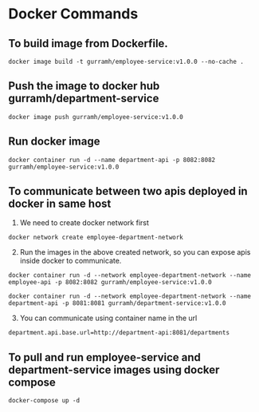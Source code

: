 # Docker Commands

## To build image from Dockerfile.

```shell
docker image build -t gurramh/employee-service:v1.0.0 --no-cache .
```

## Push the image to docker hub gurramh/department-service

```shell
docker image push gurramh/employee-service:v1.0.0
```

## Run docker image

```shell
docker container run -d --name department-api -p 8082:8082 gurramh/employee-service:v1.0.0
```

## To communicate between two apis deployed in docker in same host

1. We need to create docker network first

```shell
docker network create employee-department-network
```

2. Run the images in the above created network, so you can expose apis inside docker to communicate.

```shell
docker container run -d --network employee-department-network --name employee-api -p 8082:8082 gurramh/employee-service:v1.0.0

docker container run -d --network employee-department-network --name department-api -p 8081:8081 gurramh/department-service:v1.0.0
```

3. You can communicate using container name in the url

```properties
department.api.base.url=http://department-api:8081/departments
```

## To pull and run employee-service and department-service images using docker compose

```shell
docker-compose up -d
```